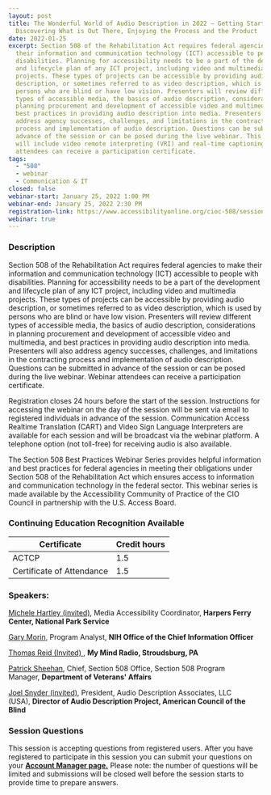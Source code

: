 ```yaml
---
layout: post
title: The Wonderful World of Audio Description in 2022 – Getting Started,
  Discovering What is Out There, Enjoying the Process and the Product
date: 2022-01-25
excerpt: Section 508 of the Rehabilitation Act requires federal agencies to make
  their information and communication technology (ICT) accessible to people with
  disabilities. Planning for accessibility needs to be a part of the development
  and lifecycle plan of any ICT project, including video and multimedia
  projects. These types of projects can be accessible by providing audio
  description, or sometimes referred to as video description, which is used by
  persons who are blind or have low vision. Presenters will review different
  types of accessible media, the basics of audio description, considerations in
  planning procurement and development of accessible video and multimedia, and
  best practices in providing audio description into media. Presenters will also
  address agency successes, challenges, and limitations in the contracting
  process and implementation of audio description. Questions can be submitted in
  advance of the session or can be posed during the live webinar. This webinar
  will include video remote interpreting (VRI) and real-time captioning. Webinar
  attendees can receive a participation certificate.
tags:
  - "508"
  - webinar
  - Communication & IT
closed: false
webinar-start: January 25, 2022 1:00 PM
webinar-end: January 25, 2022 2:30 PM
registration-link: https://www.accessibilityonline.org/cioc-508/session/?id=110984
webinar: true
---
```

### Description

Section 508 of the Rehabilitation Act requires federal agencies to make their information and communication technology (ICT) accessible to people with disabilities. Planning for accessibility needs to be a part of the development and lifecycle plan of any ICT project, including video and multimedia projects. These types of projects can be accessible by providing audio description, or sometimes referred to as video description, which is used by persons who are blind or have low vision. Presenters will review different types of accessible media, the basics of audio description, considerations in planning procurement and development of accessible video and multimedia, and best practices in providing audio description into media. Presenters will also address agency successes, challenges, and limitations in the contracting process and implementation of audio description. Questions can be submitted in advance of the session or can be posed during the live webinar. Webinar attendees can receive a participation certificate.

Registration closes 24 hours before the start of the session. Instructions for accessing the webinar on the day of the session will be sent via email to registered individuals in advance of the session. Communication Access Realtime Translation (CART) and Video Sign Language Interpreters are available for each session and will be broadcast via the webinar platform. A telephone option (not toll-free) for receiving audio is also available.

The Section 508 Best Practices Webinar Series provides helpful information and best practices for federal agencies in meeting their obligations under Section 508 of the Rehabilitation Act which ensures access to information and communication technology in the federal sector. This webinar series is made available by the Accessibility Community of Practice of the CIO Council in partnership with the U.S. Access Board.

### Continuing Education Recognition Available

| **Certificate**           | **Credit hours** |
| ------------------------- | ---------------- |
| ACTCP                     | 1.5              |
| Certificate of Attendance | 1.5              |

### Speakers:

[Michele Hartley (invited)](https://www.accessibilityonline.org/speakers/speaker.aspx?id=10915), Media Accessibility Coordinator, **Harpers Ferry Center, National Park Service**

[Gary Morin](https://www.accessibilityonline.org/speakers/speaker.aspx?id=10724), Program Analyst, **NIH Office of the Chief Information Officer**

[Thomas Reid (Invited) ](https://www.accessibilityonline.org/speakers/speaker.aspx?id=10916), **My Mind Radio, Stroudsburg, PA**

[Patrick Sheehan](https://www.accessibilityonline.org/speakers/speaker.aspx?id=10913), Chief, Section 508 Office, Section 508 Program Manager, **Department of Veterans' Affairs**

[Joel Snyder (invited)](https://www.accessibilityonline.org/speakers/speaker.aspx?id=10487), President, Audio Description Associates, LLC (USA), **Director of Audio Description Project, American Council of the Blind**

### Session Questions

This session is accepting questions from registered users. After you have registered to participate in this session you can submit your questions on your **[Account Manager page.](https://www.accessibilityonline.org/cioc-508/accountManager/18899/session/110879#questions)** Please note: the number of questions will be limited and submissions will be closed well before the session starts to provide time to prepare answers.